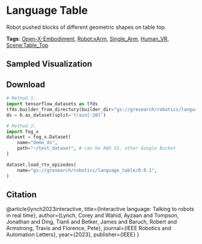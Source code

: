 # Language Table

Robot pushed blocks of different geometric shapes on table top.

**Tags**: [Open-X-Embodiment](https://github.com/youliangtan/oxe_contrib/tree/main/pages/tags/Open-X-Embodiment.md), [Robot:xArm](https://github.com/youliangtan/oxe_contrib/tree/main/pages/tags/Robot:xArm.md), [Single_Arm](https://github.com/youliangtan/oxe_contrib/tree/main/pages/tags/Single_Arm.md), [Human_VR](https://github.com/youliangtan/oxe_contrib/tree/main/pages/tags/Human_VR.md), [Scene:Table_Top](https://github.com/youliangtan/oxe_contrib/tree/main/pages/tags/Scene:Table_Top.md)

## Sampled Visualization



## Download


```python
# Method 1: 
import tensorflow_datasets as tfds
tfds.builder_from_directory(builder_dir="gs://gresearch/robotics/language_table/0.0.1")
ds = b.as_dataset(split='train[:10]')

# Method 2:
import fog_x
dataset = fog_x.Dataset(
    name="demo_ds",
    path="~/test_dataset", # can be AWS S3, other Google Bucket
)  

dataset.load_rtx_episodes(
    name="gs://gresearch/robotics/language_table/0.0.1",
)
```


## Citation

@article{lynch2023interactive,
  title={Interactive language: Talking to robots in real time},
  author={Lynch, Corey and Wahid, Ayzaan and Tompson, Jonathan and Ding, Tianli and Betker, James and Baruch, Robert and Armstrong, Travis and Florence, Pete},
  journal={IEEE Robotics and Automation Letters},
  year={2023},
  publisher={IEEE}
}
